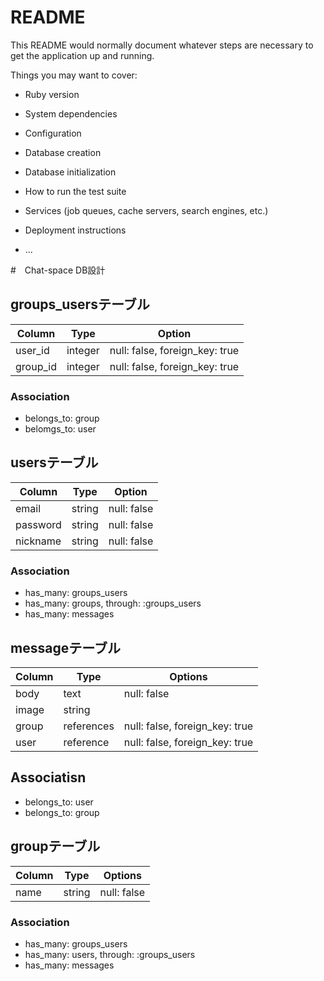 # README

This README would normally document whatever steps are necessary to get the
application up and running.

Things you may want to cover:

* Ruby version

* System dependencies

* Configuration

* Database creation

* Database initialization

* How to run the test suite

* Services (job queues, cache servers, search engines, etc.)

* Deployment instructions

* ...

#　Chat-space DB設計
## groups_usersテーブル
|Column|Type|Option|
|------|----|------|
|user_id|integer|null: false, foreign_key: true|
|group_id|integer|null: false, foreign_key: true|
### Association
- belongs_to: group
- belomgs_to: user

## usersテーブル
|Column|Type|Option|
|------|----|------|
|email|string|null: false|
|password|string|null: false|
|nickname|string|null: false|
### Association
- has_many: groups_users
- has_many: groups, through: :groups_users
- has_many: messages


## messageテーブル
|Column|Type|Options|
|------|----|-------|
|body|text|null: false|
|image|string||
|group|references|null: false, foreign_key: true|
|user|reference|null: false, foreign_key: true|
## Associatisn
- belongs_to: user
- belongs_to: group

## groupテーブル
|Column|Type|Options|
|------|----|-------|
|name|string|null: false|
### Association
- has_many: groups_users
- has_many: users, through: :groups_users
- has_many: messages